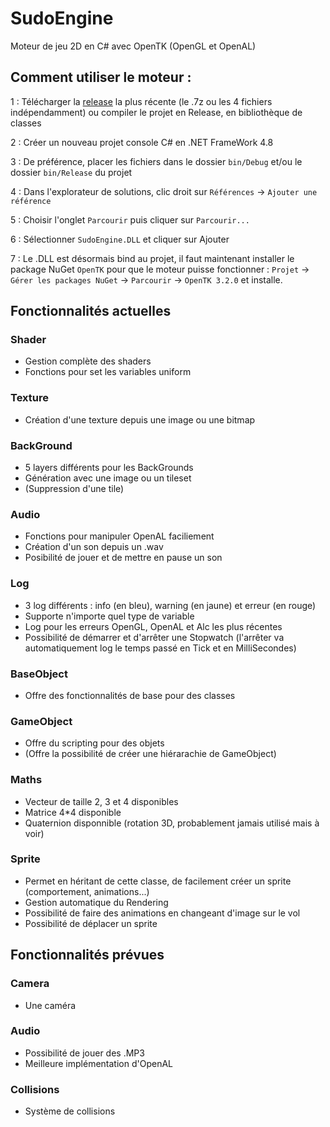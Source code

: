 # SudoEngine
Moteur de jeu 2D en C# avec OpenTK (OpenGL et OpenAL)


## Comment utiliser le moteur :

1 : Télécharger la [release](https://github.com/YohannDR/SudoEngine/releases) la plus récente (le .7z ou les 4 fichiers indépendamment) ou compiler le projet en Release, en bibliothèque de classes

2 : Créer un nouveau projet console C# en .NET FrameWork 4.8

3 : De préférence, placer les fichiers dans le dossier `bin/Debug` et/ou le dossier `bin/Release` du projet

4 : Dans l'explorateur de solutions, clic droit sur `Références` -> `Ajouter une référence`

5 : Choisir l'onglet `Parcourir` puis cliquer sur `Parcourir...`

6 : Sélectionner `SudoEngine.DLL` et cliquer sur Ajouter

7 : Le .DLL est désormais bind au projet, il faut maintenant installer le package NuGet `OpenTK` pour que le moteur puisse fonctionner : `Projet` -> `Gérer les packages NuGet` -> `Parcourir` -> `OpenTK 3.2.0` et installe.



## Fonctionnalités actuelles

### Shader
- Gestion complète des shaders
- Fonctions pour set les variables uniform

### Texture
- Création d'une texture depuis une image ou une bitmap

### BackGround
- 5 layers différents pour les BackGrounds
- Génération avec une image ou un tileset
- (Suppression d'une tile)

### Audio
- Fonctions pour manipuler OpenAL faciliement
- Création d'un son depuis un .wav
- Posibilité de jouer et de mettre en pause un son

### Log
- 3 log différents : info (en bleu), warning (en jaune) et erreur (en rouge)
- Supporte n'importe quel type de variable
- Log pour les erreurs OpenGL, OpenAL et Alc les plus récentes
- Possibilité de démarrer et d'arrêter une Stopwatch (l'arrêter va automatiquement log le temps passé en Tick et en MilliSecondes)

### BaseObject
- Offre des fonctionnalités de base pour des classes

### GameObject
- Offre du scripting pour des objets
- (Offre la possibilité de créer une hiérarachie de GameObject)

### Maths
- Vecteur de taille 2, 3 et 4 disponibles
- Matrice 4\*4 disponible
- Quaternion disponnible (rotation 3D, probablement jamais utilisé mais à voir)

### Sprite
- Permet en héritant de cette classe, de facilement créer un sprite (comportement, animations...)
- Gestion automatique du Rendering
- Possibilité de faire des animations en changeant d'image sur le vol
- Possibilité de déplacer un sprite


## Fonctionnalités prévues

### Camera
- Une caméra

### Audio
- Possibilité de jouer des .MP3
- Meilleure implémentation d'OpenAL

### Collisions
- Système de collisions
